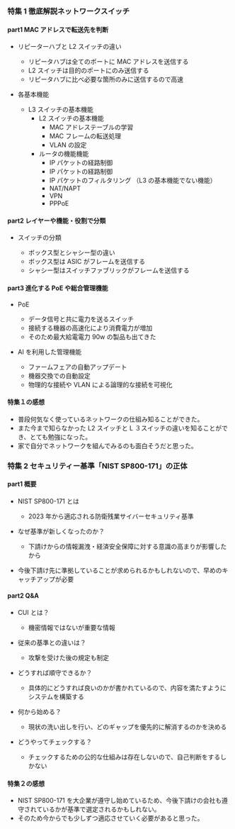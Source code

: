 ### 特集 1 徹底解説ネットワークスイッチ

#### part1 MAC アドレスで転送先を判断

- リピーターハブと L2 スイッチの違い

  - リピータハブは全てのポートに MAC アドレスを送信する
  - L2 スイッチは目的のポートにのみ送信する
  - リピータハブに比べ必要な箇所のみに送信するので高速

- 各基本機能
  - L3 スイッチの基本機能
    - L2 スイッチの基本機能
      - MAC アドレステーブルの学習
      - MAC フレームの転送処理
      - VLAN の設定
    - ルータの機能機能
      - IP パケットの経路制御
      - IP パケットの経路制御
      - IP パケットのフィルタリング
        （L3 の基本機能でない機能）
      - NAT/NAPT
      - VPN
      - PPPoE

#### part2 レイヤーや機能・役割で分類

- スイッチの分類

  - ボックス型とシャシー型の違い
  - ボックス型は ASIC がフレームを送信する
  - シャシー型はスイッチファブリックがフレームを送信する

#### part3 進化する PoE や総合管理機能

- PoE

  - データ信号と共に電力を送るスイッチ
  - 接続する機器の高速化により消費電力が増加
  - そのため最大給電電力 90w の製品も出てきた

- AI を利用した管理機能
  - ファームフェアの自動アップデート
  - 機器交換での自動設定
  - 物理的な接続や VLAN による論理的な接続を可視化

#### 特集１の感想

- 普段何気なく使っているネットワークの仕組み知ることができた。
- また今まで知らなかった L2 スイッチと L ３スイッチの違いを知ることができ、とても勉強になった。
- 家で自分でネットワークを組んでみるのも面白そうだと思った。

### 特集 2 セキュリティー基準「NIST SP800-171」の正体

#### part1 概要

- NIST SP800-171 とは

  - 2023 年から適応される防衛残業サイバーセキュリティ基準

- なぜ基準が新しくなったのか？

  - 下請けからの情報漏洩・経済安全保障に対する意識の高まりが影響したから

- 今後下請け先に準拠していることが求められるかもしれないので、早めのキャッチアップが必要

#### part2 Q&A

- CUI とは？

  - 機密情報ではないが重要な情報

- 従来の基準との違いは？

  - 攻撃を受けた後の規定も制定

- どうすれば順守できるか？

  - 具体的にどうすれば良いのかが書かれているので、内容を満たすようにシステムを構築する

- 何から始める？

  - 現状の洗い出しを行い、どのギャップを優先的に解消するのかを決める

- どうやってチェックする？
  - チェックするための公的な仕組みは存在しないので、自己判断をするしかない

#### 特集２の感想

- NIST SP800-171 を大企業が遵守し始めているため、今後下請けの会社も遵守されているかが基準で選定されるかもしれない。
- そのため今からでも少しずつ適応させていく必要があると思った。
